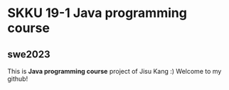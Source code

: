 # SKKU 19-1 Java programming course
## swe2023

This is **Java programming course** project of Jisu Kang :)
Welcome to my github!